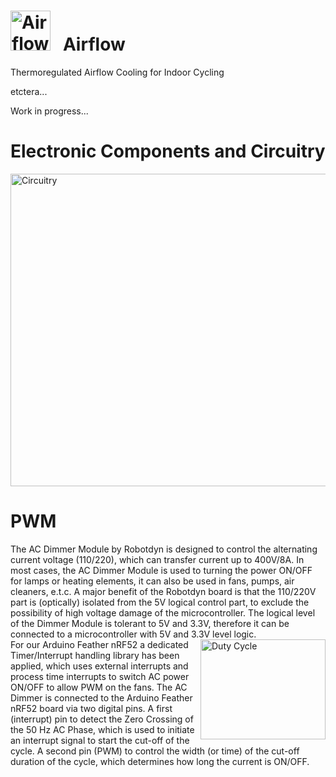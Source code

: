 # <img src="../main/images/AF_logo.png" width="64" height="64" alt="Airflow Icon"> &nbsp; Airflow

Thermoregulated Airflow Cooling for Indoor Cycling

etctera...

Work in progress...
# Electronic Components and Circuitry<br>
<img src="../main/images/AF_circuitry.png" width="900" height="500" ALIGN="middle" alt="Circuitry" > <br>
# PWM

The AC Dimmer Module by Robotdyn is designed to control the alternating current voltage (110/220), which can transfer current up to 400V/8А. In most cases, the AC Dimmer Module is used to turning the power ON/OFF for lamps or heating elements, it can also be used in fans, pumps, air cleaners, e.t.c. A major benefit of the Robotdyn board is that the 110/220V part is (optically) isolated from the 5V logical control part, to exclude the possibility of high voltage damage of the microcontroller. The logical level of the Dimmer Module is tolerant to 5V and 3.3V, therefore it can be connected to a microcontroller with 5V and 3.3V level logic. <br>
<img src="../main/images/Duty_Cycle_animation.gif" width="200" height="160" ALIGN="right" alt="Duty Cycle" >
For our Arduino Feather nRF52 a dedicated Timer/Interrupt handling library has been applied, which uses external interrupts and process time interrupts to switch AC power ON/OFF to allow PWM on the fans. The AC Dimmer is connected to the Arduino Feather nRF52 board via two digital pins. A first (interrupt) pin to detect the Zero Crossing of the 50 Hz AC Phase, which is used to initiate an interrupt signal to start the cut-off of the cycle. A second pin (PWM) to control the width (or time) of the cut-off duration of the cycle, which determines how long the current is ON/OFF.<br clear="left">

